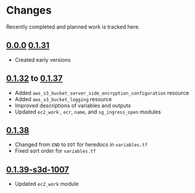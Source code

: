 # Changes
Recently completed and planned work is tracked here.

## [0.0.0](.) [0.1.31](.)
- Created early versions

## [0.1.32](.) to [0.1.37](.)
- Added `aws_s3_bucket_server_side_encryption_configuration` resource
- Added `aws_s3_bucket_logging` resource
- Improved descriptions of variables and outputs
- Updated `ec2_work` , `ecr`, `name`,  and `sg_ingress_open` modules

## [0.1.38](.)
- Changed from `END` to `EOT` for heredocs in `variables.tf`
- Fixed sort order for `variables.tf`

## [0.1.39-s3d-1007](.)
- Updated `ec2_work` module
